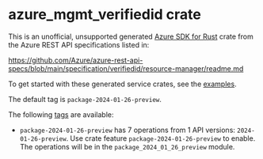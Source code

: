 # azure_mgmt_verifiedid crate

This is an unofficial, unsupported generated [Azure SDK for Rust](https://github.com/Azure/azure-sdk-for-rust/tree/legacy) crate from the Azure REST API specifications listed in:

https://github.com/Azure/azure-rest-api-specs/blob/main/specification/verifiedid/resource-manager/readme.md

To get started with these generated service crates, see the [examples](https://github.com/Azure/azure-sdk-for-rust/blob/legacy/services/README.md#examples).

The default tag is `package-2024-01-26-preview`.

The following [tags](https://github.com/Azure/azure-sdk-for-rust/blob/legacy/services/tags.md) are available:

- `package-2024-01-26-preview` has 7 operations from 1 API versions: `2024-01-26-preview`. Use crate feature `package-2024-01-26-preview` to enable. The operations will be in the `package_2024_01_26_preview` module.